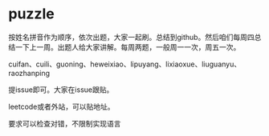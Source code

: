 # puzzle

按姓名拼音作为顺序，依次出题，大家一起刷。总结到github。然后咱们每周四总结一下上一周。出题人给大家讲解。每周两题，一般周一一次，周五一次。

cuifan、cuili、guoning、heweixiao、lipuyang、lixiaoxue、liuguanyu、raozhanping

提issue即可。大家在issue跟贴。

leetcode或者外站，可以贴地址。

要求可以检查对错，不限制实现语言

